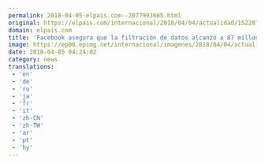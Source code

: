 ```yaml
---
permalink: 2018-04-05-elpais.com--2077993665.html
original: https://elpais.com/internacional/2018/04/04/actualidad/1522874235_618558.html#?ref=rss&format=simple&link=link
domain: elpais.com
title: 'Facebook asegura que la filtración de datos alcanzó a 87 millones de usuarios'
image: https://ep00.epimg.net/internacional/imagenes/2018/04/04/actualidad/1522874235_618558_1522880581_rrss_normal.jpg
date: 2018-04-05 04:24:02
category: news
translations: 
 - 'en'
 - 'de'
 - 'ru'
 - 'ja'
 - 'fr'
 - 'it'
 - 'zh-CN'
 - 'zh-TW'
 - 'ar'
 - 'pt'
 - 'hy'
---
```


